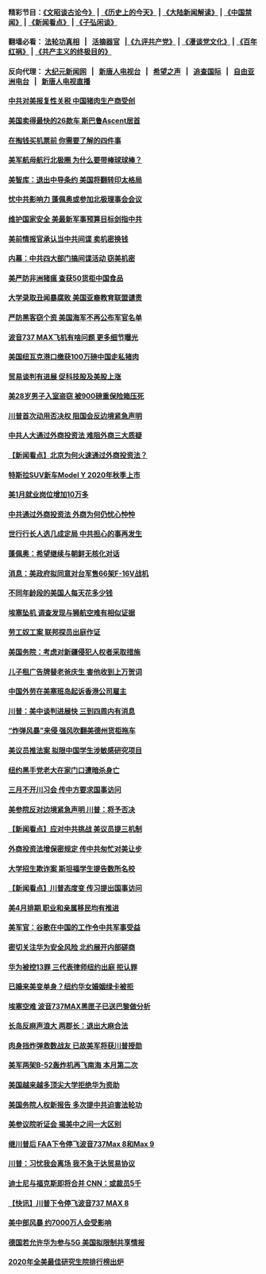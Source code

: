 #### 精彩节目：[《文昭谈古论今》](http://134.209.198.168/wenzhao) | [《历史上的今天》](http://134.209.198.168/today-in-history) | [《大陆新闻解读》](http://134.209.198.168/ntdtv-comedy) | [《中国禁闻》](http://134.209.198.168/ntdtv-news) | [《新闻看点》](http://134.209.198.168/news-insight) | [《子弘闲谈》](http://134.209.198.168/zihongxiantan/) 

 #### 翻墙必看： [法轮功真相](http://134.209.198.168:10000/videos/truth.html) &nbsp;&nbsp;|&nbsp;&nbsp; [活摘器官](http://134.209.198.168:10000/videos/res/Organs/) &nbsp;&nbsp;|[《九评共产党》](http://134.209.198.168:10000/videos/jiuping) | [《漫谈党文化》](http://134.209.198.168:10000/videos/mtdwh) | [《百年红祸》](http://134.209.198.168:10000/videos/bnhh) | [《共产主义的终极目的》](http://134.209.198.168:10000/videos/res/zjmd) 

 #### 反向代理： [大纪元新闻网](http://134.209.198.168:10080/) &nbsp;&nbsp;|&nbsp;&nbsp; [新唐人电视台](http://134.209.198.168:8000/) &nbsp;&nbsp;|&nbsp;&nbsp; [希望之声](http://134.209.198.168:8200/) &nbsp;&nbsp;|&nbsp;&nbsp; [追查国际](http://134.209.198.168:10010/) &nbsp;&nbsp;|&nbsp;&nbsp; [自由亚洲电台](http://134.209.198.168:9800/) &nbsp;&nbsp;|&nbsp;&nbsp; [新唐人电视直播](http://134.209.198.168/) 

#### [中共对美报复性关税 中国猪肉生产商受创](../pages/nsc412/n11118982.md?t=03171236) 

#### [美国卖得最快的26款车 斯巴鲁Ascent居首](../pages/nsc412/n11114042.md?t=03171236) 

#### [在掏钱买机票前 你需要了解的四件事](../pages/nsc412/n11113789.md?t=03171236) 

#### [美军航母航行北极圈 为什么要带棒球球棒？](../pages/nsc412/n11119318.md?t=03171236) 

#### [美智库：退出中导条约 美国将翻转印太格局](../pages/nsc412/n11118821.md?t=03171236) 

#### [忧中共影响力 蓬佩奥或参加北极理事会会议](../pages/nsc412/n11118513.md?t=03171236) 

#### [维护国家安全 美最新军事预算目标剑指中共](../pages/nsc412/n11118290.md?t=03171236) 

#### [美前情报官承认当中共间谍 卖机密换钱](../pages/nsc412/n11118166.md?t=03171236) 

#### [内幕：中共四大部门搞间谍活动 窃美机密](../pages/nsc412/n11117320.md?t=03171236) 

#### [美严防非洲猪瘟  查获50货柜中国食品](../pages/nsc412/n11117644.md?t=03171236) 

#### [大学录取丑闻暴腐败 美国亚裔教育联盟谴责](../pages/nsc412/n11117620.md?t=03171236) 

#### [严防黑客窃个资 美国海军不再公布军官名单](../pages/nsc412/n11117713.md?t=03171236) 

#### [波音737 MAX飞机有啥问题 更多细节曝光](../pages/nsc412/n11117173.md?t=03171236) 

#### [美国纽瓦克港口缴获100万磅中国走私猪肉](../pages/nsc412/n11117006.md?t=03171236) 

#### [贸易谈判有进展 促科技股及美股上涨](../pages/nsc412/n11117082.md?t=03171236) 

#### [美28岁男子入室盗窃 被900磅重保险箱压死](../pages/nsc412/n11116931.md?t=03171236) 

#### [川普首次动用否决权 阻国会反边境紧急声明](../pages/nsc412/n11116923.md?t=03171236) 

#### [中共人大通过外商投资法 难阻外商三大质疑](../pages/nsc412/n11116492.md?t=03171236) 

#### [【新闻看点】北京为何火速通过外商投资法？](../pages/nsc412/n11116196.md?t=03171236) 

#### [特斯拉SUV新车Model Y  2020年秋季上市](../pages/nsc412/n11116655.md?t=03171236) 

#### [美1月就业岗位增加10万多](../pages/nsc412/n11116488.md?t=03171236) 

#### [中共通过外商投资法 外商为何仍忧心忡忡](../pages/nsc412/n11116297.md?t=03171236) 

#### [世行行长人选几成定局 中共担心的事再发生](../pages/nsc412/n11116039.md?t=03171236) 

#### [蓬佩奥：希望继续与朝鲜无核化对话](../pages/nsc412/n11116357.md?t=03171236) 

#### [消息：美政府拟同意对台军售66架F-16V战机](../pages/nsc412/n11116284.md?t=03171236) 

#### [不同年龄段的美国人每天花多少钱](../pages/nsc412/n11116246.md?t=03171236) 

#### [埃塞坠机 调查发现与狮航空难有相似证据](../pages/nsc412/n11116036.md?t=03171236) 

#### [劳工奴工案 联邦探员出庭作证](../pages/nsc412/n11114999.md?t=03171236) 

#### [美国务院：考虑对新疆侵犯人权者采取措施](../pages/nsc412/n11114644.md?t=03171236) 

#### [儿子租广告牌替老爸庆生 害他收到上万贺词](../pages/nsc412/n11114892.md?t=03171236) 

#### [中国外劳在美塞班岛起诉香港公司雇主](../pages/nsc412/n11114505.md?t=03171236) 

#### [川普：美中谈判进展快 三到四周内有消息](../pages/nsc412/n11113884.md?t=03171236) 

#### [“炸弹风暴”来侵 强风吹翻美德州货柜拖车](../pages/nsc412/n11114084.md?t=03171236) 

#### [美议员推法案 拟限中国学生涉敏感研究项目](../pages/nsc412/n11113614.md?t=03171236) 

#### [纽约黑手党老大在家门口遭暗杀身亡](../pages/nsc412/n11113964.md?t=03171236) 

#### [三月不开川习会 传中方要求国事访问](../pages/nsc412/n11113391.md?t=03171236) 

#### [美参院反对边境紧急声明 川普：将予否决](../pages/nsc412/n11113947.md?t=03171236) 

#### [【新闻看点】应对中共挑战 美议员提三机制](../pages/nsc412/n11113410.md?t=03171236) 

#### [外商投资法增保密规定 传中共匆忙对美让步](../pages/nsc412/n11113882.md?t=03171236) 

#### [大学招生欺诈案 斯坦福学生提告数所名校](../pages/nsc412/n11113756.md?t=03171236) 

#### [【新闻看点】川普态度变 传习提出国事访问](../pages/nsc412/n11113351.md?t=03171236) 

#### [美4月排期 职业和亲属移民均有推进](../pages/nsc412/n11113769.md?t=03171236) 

#### [美军官：谷歌在中国的工作令中共军事受益](../pages/nsc412/n11113729.md?t=03171236) 

#### [密切关注华为安全风险 北约展开内部磋商](../pages/nsc412/n11113653.md?t=03171236) 

#### [华为被控13罪 三代表律师纽约出庭 拒认罪](../pages/nsc412/n11113444.md?t=03171236) 

#### [已婚来美变单身？纽约华女婚姻绿卡被拒](../pages/nsc412/n11112063.md?t=03171236) 

#### [埃塞空难 波音737MAX黑匣子已送巴黎做分析](../pages/nsc412/n11112958.md?t=03171236) 

#### [长岛反麻声浪大 两郡长：退出大麻合法](../pages/nsc412/n11112066.md?t=03171236) 

#### [肉身挡炸弹救数战友 已故美军将获川普授勋](../pages/nsc412/n11112587.md?t=03171236) 

#### [美军两架B-52轰炸机再飞南海 本月第二次](../pages/nsc412/n11112258.md?t=03171236) 

#### [美国越来越多顶尖大学拒绝华为资助](../pages/nsc412/n11111729.md?t=03171236) 

#### [美国务院人权新报告 多次提中共迫害法轮功](../pages/nsc412/n11111708.md?t=03171236) 

#### [美参议院听证会 揭美中之间一大区别](../pages/nsc412/n11111663.md?t=03171236) 

#### [继川普后 FAA下令停飞波音737Max 8和Max 9](../pages/nsc412/n11111489.md?t=03171236) 

#### [川普：习忧我会离场 我不急于达贸易协议](../pages/nsc412/n11111521.md?t=03171236) 

#### [迪士尼与福克斯即将合并 CNN：或裁员5千](../pages/nsc412/n11111221.md?t=03171236) 

#### [【快讯】川普下令停飞波音737 MAX 8](../pages/nsc412/n11111226.md?t=03171236) 

#### [美中部风暴 约7000万人会受影响](../pages/nsc412/n11111164.md?t=03171236) 

#### [德国若允许华为参与5G 美国拟限制共享情报](../pages/nsc412/n11111029.md?t=03171236) 

#### [2020年全美最佳研究生院排行榜出炉](../pages/nsc412/n11110786.md?t=03171236) 

